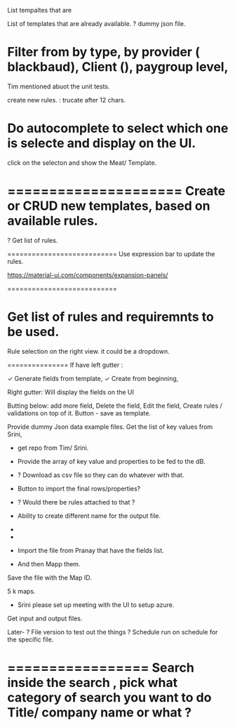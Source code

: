 List tempaltes that are 

List of templates that are already available. 
? dummy json file. 

Filter from by type, by provider ( blackbaud), Client (), paygroup level, 
=====================
Tim mentioned abuot the unit tests. 

create new rules. : trucate after 12 chars. 

Do autocomplete to select which one is selecte and display on the UI. 
=====================
click on the selecton and show the Meat/ Template. 

=====================
Create or CRUD new templates, based on available rules. 
=====================
? Get list of rules. 



===========================
Use expression bar to update the rules. 

https://material-ui.com/components/expansion-panels/

===========================


Get list of rules and requiremnts to be used. 
==================
Rule selection on the right view. 
it could be a dropdown. 


===============
If have left gutter :

 ✓ Generate fields from template,
 ✓ Create from beginning,


Right gutter: 
  Will display the fields on the UI 

Butting below:  add more field, 
Delete the field,
Edit the field, 
Create rules / validations on top of it. 
Button - save as template. 



Provide dummy Json data example files. 
Get the list of key values from Srini, 


- get repo from Tim/ Srini. 
- Provide the array of key value and properties to be fed to the dB. 
- ? Download as csv file so they can do whatever with that. 

-  Button to import the final rows/properties?  
- ? Would there be rules attached to that ?
- Ability to create different name for the output file. 
- 


- 
- Import the file from Pranay that have the fields list. 
- And then Mapp them. 

Save the file with the Map ID.



5 k maps.

- Srini please set up meeting with the UI to setup azure.


Get input and output files.




Later- 
? File version to test out the things
? Schedule run on schedule for the specific file.

=================
Search 
inside the search , pick what category of search you want to do 
Title/ company name or what ?
=================





